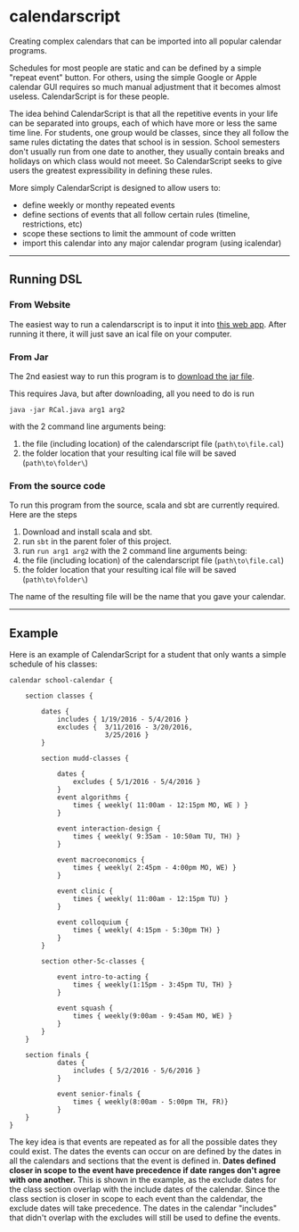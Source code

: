 # calendarscript

Creating complex calendars that can be imported into all popular calendar programs. 


Schedules for most people are static and can be defined by a simple "repeat event"
button. For others, using the simple Google or Apple calendar GUI requires so much
manual adjustment that it becomes almost useless. CalendarScript is for these 
people. 

The idea behind CalendarScript is that all the repetitive events in your life can 
be separated into groups, each of which have more or less the same time line. For
students, one group would be classes, since they all follow the same rules
dictating the dates that school is in session. School semesters don't usually run
from one date to another, they usually contain breaks and holidays on which class
would not meeet. So CalendarScript seeks to give users the greatest expressibility
in defining these rules. 

More simply CalendarScript is designed to allow users to:
+ define weekly or monthy repeated events
+ define sections of events that all follow certain rules (timeline, restrictions, etc)
+ scope these sections to limit the ammount of code written
+ import this calendar into any major calendar program (using icalendar)

---

## Running DSL

### From Website

The easiest way to run a calendarscript is to input it into [this web app](https://www.aputman.com/rcal).
After running it there, it will just save an ical file on your computer. 

### From Jar

The 2nd easiest way to run this program is to [download the jar file](https://github.com/aputman/calendarscript/blob/master/RCal.jar?raw=true).

This requires Java, but after downloading, all you need to do is run

```java -jar RCal.java arg1 arg2```

with the 2 command line arguments being:

1. the file (including location) of the calendarscript file (```path\to\file.cal```)
2. the folder location that your resulting ical file will be saved (```path\to\folder\```)

### From the source code

To run this program from the source, scala and sbt are currently required. Here are the steps 

1. Download and install scala and sbt. 
2. run ```sbt``` in the parent foler of this project.
3. run ```run arg1 arg2``` with the 2 command line arguments being:
  1. the file (including location) of the calendarscript file (```path\to\file.cal```)
  2. the folder location that your resulting ical file will be saved (```path\to\folder\```)

The name of the resulting file will be the name that you gave your calendar. 

---

## Example

Here is an example of CalendarScript for a student that only wants a simple schedule
of his classes:

```
calendar school-calendar {

	section classes {

		dates {
			includes { 1/19/2016 - 5/4/2016 }
			excludes { 	3/11/2016 - 3/20/2016,
						3/25/2016 }
		}
		
		section mudd-classes {
			
			dates {
				excludes { 5/1/2016 - 5/4/2016 }
			}
			event algorithms {
				times { weekly( 11:00am - 12:15pm MO, WE ) }
			}
	
			event interaction-design {
				times {	weekly( 9:35am - 10:50am TU, TH) }
			}
			
			event macroeconomics {
				times { weekly( 2:45pm - 4:00pm MO, WE) }
			}
	
			event clinic {
				times { weekly( 11:00am - 12:15pm TU) }
			}
			
			event colloquium {
				times { weekly( 4:15pm - 5:30pm TH) }
			}
		}
		
		section other-5c-classes {
			
			event intro-to-acting {
				times { weekly(1:15pm - 3:45pm TU, TH) }
			}
			
			event squash {
				times { weekly(9:00am - 9:45am MO, WE) }
			}
		}
	}

	section finals {
	        dates {
	        	includes { 5/2/2016 - 5/6/2016 }
	        }

	        event senior-finals {
	        	times { weekly(8:00am - 5:00pm TH, FR)}
	        }
    }
}
```

The key idea is that events are repeated as for all the possible dates
they could exist. The dates the events can occur on are defined by the 
dates in all the calendars and sections that the event is defined in. 
**Dates defined closer in scope to the event have precedence if date 
ranges don't agree with one another.** This is shown in the example, as
the exclude dates for the class section overlap with the include dates of 
the calendar. Since the class section is closer in scope to each event 
than the caldendar, the exclude dates will take precedence. The dates
in the calendar "includes" that didn't overlap with the excludes will
still be used to define the events. 
